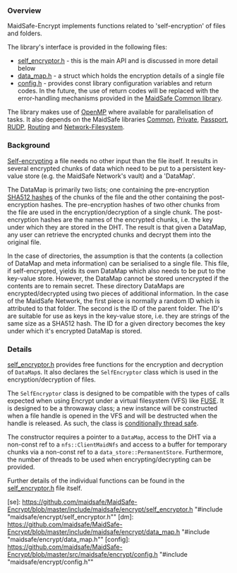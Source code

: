 ### Overview

MaidSafe-Encrypt implements functions related to 'self-encryption' of files and folders.

The library's interface is provided in the following files:

* [self_encryptor.h](https://github.com/maidsafe/MaidSafe-Encrypt/blob/master/include/maidsafe/encrypt/self_encryptor.h) - this is the main API and is discussed in more detail below
* [data_map.h](https://github.com/maidsafe/MaidSafe-Encrypt/blob/master/include/maidsafe/encrypt/data_map.h) - a struct which holds the encryption details of a single file
* [config.h](https://github.com/maidsafe/MaidSafe-Encrypt/blob/master/src/maidsafe/encrypt/config.h) - provides const library configuration variables and return codes.  In the future, the use of return codes will be replaced with the error-handling mechanisms provided in the [MaidSafe Common library](https://github.com/maidsafe/MaidSafe-Common/wiki).

The library makes use of [OpenMP](http://en.wikipedia.org/wiki/OpenMP) where available for parallelisation of tasks.  It also depends on the MaidSafe libraries [Common](https://github.com/maidsafe/MaidSafe-Common/wiki), [Private](https://github.com/maidsafe/MaidSafe-Vault-Manager/wiki), [Passport](https://github.com/maidsafe/MaidSafe-Passport/wiki), [RUDP](https://github.com/maidsafe/MaidSafe-RUDP/wiki), [Routing](https://github.com/maidsafe/MaidSafe-Routing/wiki) and [Network-Filesystem](https://github.com/maidsafe/MaidSafe-Network-Filesystem/wiki).


### Background
[Self-encrypting](http://maidsafe.net/images/opportunistic-caching.png)
a file needs no other input than the file itself. It results in several encrypted chunks of data which need to be put to a persistent key-value store (e.g. the MaidSafe Network's vault) and a 'DataMap'.

The DataMap is primarily two lists; one containing the pre-encryption [SHA512 hashes](https://en.wikipedia.org/wiki/SHA-2) of the chunks of the file and the other containing the post-encryption hashes. The pre-encryption hashes of two other chunks from the file are used in the encryption/decryption of a single chunk.  The post-encryption hashes are the names of the encrypted chunks, i.e. the key under which they are stored in the DHT.  The result is that given a DataMap, any user can retrieve the encrypted chunks and decrypt them into the original file.

In the case of directories, the assumption is that the contents (a collection of DataMap and meta information) can be serialised to a single file.  This file, if self-encrypted, yields its own DataMap which also needs to be put to the key-value store.  However, the DataMap cannot be stored unencrypted if the contents are to remain secret.  These directory DataMaps are encrypted/decrypted using two pieces of additional information.  In the case of the MaidSafe Network, the first piece is normally a random ID which is attributed to that folder.  The second is the ID of the parent folder.  The ID's are suitable for use as keys in the key-value store, i.e. they are strings of the same size as a SHA512 hash.  The ID for a given directory becomes the key under which it's encrypted DataMap is stored.


### Details

[self_encryptor.h](https://github.com/maidsafe/MaidSafe-Encrypt/blob/master/include/maidsafe/encrypt/self_encryptor.h) provides free functions for the encryption and decryption of `DataMap`s.  It also declares the `SelfEncryptor` class which is used in the encryption/decryption of files.

The `SelfEncryptor` class is designed to be compatible with the types of calls expected when using Encrypt under a virtual filesystem (VFS) like [FUSE](http://fuse.sourceforge.net/).  It is designed to be a throwaway class; a new instance will be constructed when a file handle is opened in the VFS and will be destructed when the handle is released.  As such, the class is [conditionally thread safe](http://en.wikipedia.org/wiki/Thread_safety#Levels_of_thread_safety).

The constructor requires a pointer to a `DataMap`, access to the DHT via a non-const ref to a `nfs::ClientMaidNfs` and access to a buffer for temporary chunks via a non-const ref to a `data_store::PermanentStore`.  Furthermore, the number of threads to be used when encrypting/decrypting can be provided.

Further details of the individual functions can be found in the [self_encryptor.h](https://github.com/maidsafe/MaidSafe-Encrypt/blob/master/include/maidsafe/encrypt/self_encryptor.h) file itself.


[se]: https://github.com/maidsafe/MaidSafe-Encrypt/blob/master/include/maidsafe/encrypt/self_encryptor.h "#include "maidsafe/encrypt/self_encryptor.h""
[dm]: https://github.com/maidsafe/MaidSafe-Encrypt/blob/master/include/maidsafe/encrypt/data_map.h "#include "maidsafe/encrypt/data_map.h""
[config]: https://github.com/maidsafe/MaidSafe-Encrypt/blob/master/src/maidsafe/encrypt/config.h "#include "maidsafe/encrypt/config.h""

[common]: https://github.com/maidsafe/MaidSafe-Common/wiki "MaidSafe-Common library"
[private]: https://github.com/maidsafe/MaidSafe-Private/wiki "MaidSafe-Private library"
[passport]: https://github.com/maidsafe/MaidSafe-Passport/wiki "MaidSafe-Passport library"
[rudp]: https://github.com/maidsafe/MaidSafe-RUDP/wiki "MaidSafe-RUDP library"
[routing]: https://github.com/maidsafe/MaidSafe-Routing/wiki "MaidSafe-Routing library"
[nfs]: https://github.com/maidsafe/MaidSafe-Network-Filesystem/wiki "MaidSafe-Network-Filesystem library"
[se_video]: http://maidsafe.net/self-encrypt-video

[omp]: http://en.wikipedia.org/wiki/OpenMP
[sha2]: https://en.wikipedia.org/wiki/SHA-2 "Secure Hashing Algorithm v2 - SHA512"
[fuse]: http://fuse.sourceforge.net/ "Filesystem in Userspace"
[thread_safety]: http://en.wikipedia.org/wiki/Thread_safety#Levels_of_thread_safety "Levels of thread safety"

